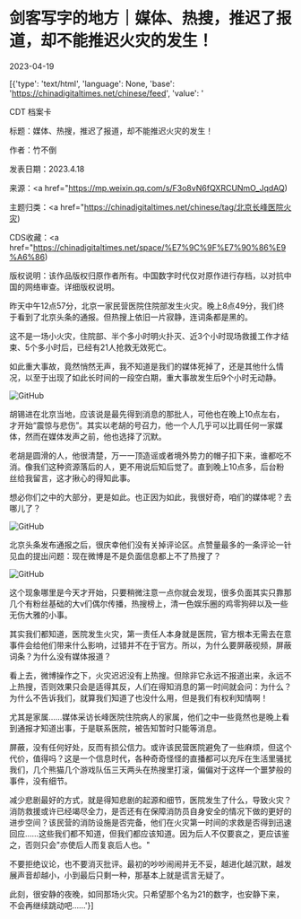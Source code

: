 # 剑客写字的地方｜媒体、热搜，推迟了报道，却不能推迟火灾的发生！

2023-04-19

[{'type': 'text/html', 'language': None, 'base': 'https://chinadigitaltimes.net/chinese/feed', 'value': '

CDT 档案卡

标题：媒体、热搜，推迟了报道，却不能推迟火灾的发生！

作者：竹不倒

发表日期：2023.4.18

来源：<a href="https://mp.weixin.qq.com/s/F3o8vN6fQXRCUNmO_JqdAQ)

主题归类：<a href="https://chinadigitaltimes.net/chinese/tag/北京长峰医院火灾)

CDS收藏：<a href="https://chinadigitaltimes.net/space/%E7%9C%9F%E7%90%86%E9%A6%86)

版权说明：该作品版权归原作者所有。中国数字时代仅对原作进行存档，以对抗中国的网络审查。详细版权说明。





昨天中午12点57分，北京一家民营医院住院部发生火灾。晚上8点49分，我们终于看到了北京头条的通报。但热搜上依旧一片寂静，连词条都是黑的。

这不是一场小火灾，住院部、半个多小时明火扑灭、近3个小时现场救援工作才结束、5个多小时后，已经有21人抢救无效死亡。

如此重大事故，竟然悄然无声，我不知道是我们的媒体死掉了，还是其他什么情况，以至于出现了如此长时间的一段空白期，重大事故发生后9个小时无动静。

![GitHub](https://mmbiz.qpic.cn/mmbiz_png/mSNGAECFQsUPVDRDCc06jAiab6B1VF0EE7dHWpTWy1OMDMAw463RicmYc7ujV5AISO4ZBvFWwDCbbfLzkY5UJ1zw/640?wx_fmt=png\\&amp;amp;wxfrom=5\\&amp;amp;wx_lazy=1\\&amp;amp;wx_co=1)

胡锡进在北京当地，应该说是最先得到消息的那批人，可他也在晚上10点左右，才开始“震惊与悲伤”。其实以老胡的号召力，他一个人几乎可以比肩任何一家媒体，然而在媒体发声之前，他也选择了沉默。

老胡是圆滑的人，他很清楚，万一一顶造谣或者境外势力的帽子扣下来，谁都吃不消。像我们这种资源落后的人，更不用说后知后觉了。直到晚上10点多，后台粉丝给我留言，这才揪心的得知此事。

想必你们之中的大部分，更是如此。也正因为如此，我很好奇，咱们的媒体呢？去哪儿了？

![GitHub](https://mmbiz.qpic.cn/mmbiz_png/mSNGAECFQsUPVDRDCc06jAiab6B1VF0EEOyPQCwFp1nbnOw0TicmOsvNQxk4x99LdLLiahGhmprgCFNUhbsDthRgA/640?wx_fmt=png\\&amp;amp;wxfrom=5\\&amp;amp;wx_lazy=1\\&amp;amp;wx_co=1)

北京头条发布通报之后，很庆幸他们没有关掉评论区。点赞量最多的一条评论一针见血的提出问题：现在微博是不是负面信息都上不了热搜了？

![GitHub](https://mmbiz.qpic.cn/mmbiz_png/mSNGAECFQsUPVDRDCc06jAiab6B1VF0EEianZ1omJPrCnPUbUZWwh5YhzGG0NUK2R2mVGicUIojp8kwWiaqxW4IQyA/640?wx_fmt=png\\&amp;amp;wxfrom=5\\&amp;amp;wx_lazy=1\\&amp;amp;wx_co=1)

这个现象哪里是今天才开始，只要稍微注意一点你就会发现，很多负面其实只靠那几个有粉丝基础的大v们偶尔传播，热搜榜上，清一色娱乐圈的鸡零狗碎以及一些无伤大雅的小事。

其实我们都知道，医院发生火灾，第一责任人本身就是医院，官方根本无需去在意事件会给他们带来什么影响，过错并不在于官方。所以，为什么要屏蔽视频，屏蔽词条？为什么没有媒体报道？

看上去，微博操作之下，火灾迟迟没有上热搜。但除非它永远不报道出来，永远不上热搜，否则效果只会是适得其反，人们在得知消息的第一时间就会问：为什么？为什么不告诉我们，就算我们知道了也没什么用，但是我们有权利知情啊！

尤其是家属……媒体采访长峰医院住院病人的家属，他们之中一些竟然也是晚上看到通报才知道出事，于是联系医院，被告知暂时只能等消息。

屏蔽，没有任何好处，反而有损公信力。或许该民营医院避免了一些麻烦，但这个代价，值得吗？这是一个信息时代，各种奇奇怪怪的直播都可以充斥在生活里骚扰我们，几个熊猫几个游戏队伍三天两头在热搜里打滚，偏偏对于这样一个噩梦般的事件，没有细节。

减少悲剧最好的方式，就是得知悲剧的起源和细节，医院发生了什么，导致火灾？消防救援或许已经竭尽全力，是否还有在保障消防员自身安全的情况下做的更好的进步空间？该民营的消防设施是否完备，他们在火灾第一时间的求救是否得到迅速回应……这些我们都不知道，但我们都应该知道。因为后人不仅要哀之，更应该鉴之，否则只会&quot;亦使后人而复哀后人也。&quot;

不要拒绝议论，也不要消灭批评。最初的吵吵闹闹并无不妥，越进化越沉默，越发展声音却越小，小到最后只剩一种，那基本上就是谎言无疑了。

此刻，很安静的夜晚，如同那场火灾。只希望那个名为21的数字，也安静下来，不会再继续跳动吧……'}]